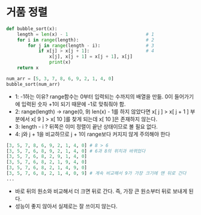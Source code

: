 # 거품 정렬
```python
def bubble_sort(x):
    length = len(x) - 1                             # 1 
    for i in range(length):                         # 2
        for j in range(length - i):                 # 3
            if x[j] > x[j + 1]:                     # 4
                x[j], x[j + 1] = x[j + 1], x[j]
                print(x)
    return x

num_arr = [5, 3, 7, 8, 6, 9, 2, 1, 4, 0]
bubble_sort(num_arr)
```
* 1: -1하는 이유? range함수는 0부터 입력되는 수까지의 배열을 만듦.
0이 들어가기에 입력된 숫자 +1이 되기 때문에 -1로 맞춰줘야 함.
* 2: range(length) -> range(0, 9) 
len(x) - 1를 하지 않았다면 x[ j ] > x[ j + 1 ] 부분에서 x[ 9 ] > x[ 10 ]를 찾게 되는데 x[ 10 ]은 존재하지 않는다.
* 3: length - i ? 뒤쪽은 이미 정렬이 끝난 상태이므로 볼 필요 없다.
* 4: j와 j + 1을 비교하므로 j + 1이 range보다 커지지 않게 주의해야 한다
```python
[3, 5, 7, 8, 6, 9, 2, 1, 4, 0] # 8 > 6
[3, 5, 7, 6, 8, 9, 2, 1, 4, 0] # 6과 8의 위치과 바뀌었다
[3, 5, 7, 6, 8, 2, 9, 1, 4, 0] 
[3, 5, 7, 6, 8, 2, 1, 9, 4, 0]
[3, 5, 7, 6, 8, 2, 1, 4, 9, 0]
[3, 5, 7, 6, 8, 2, 1, 4, 0, 9] # 계속 비교해서 9가 가장 크기에 맨 뒤로 간다
...
```
* 바로 뒤의 원소와 비교해서 더 크면 뒤로 간다. 즉, 가장 큰 원소부터 뒤로 보내게 된다.
* 성능이 좋지 않아서 실제로는 잘 쓰이지 않는다.
